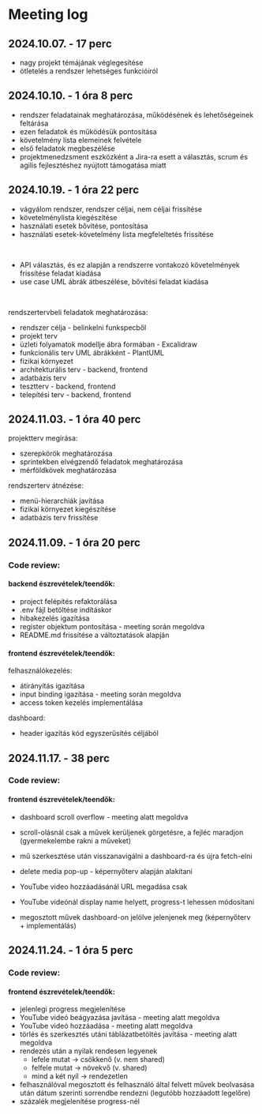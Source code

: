 # Meeting log

## 2024.10.07. - 17 perc

- nagy projekt témájának véglegesítése
- ötletelés a rendszer lehetséges funkcióiról

## 2024.10.10. - 1 óra 8 perc

- rendszer feladatainak meghatározása, működésének és lehetőségeinek feltárása
- ezen feladatok és működésük pontosítása
- követelmény lista elemeinek felvétele
- első feladatok megbeszélése
- projektmenedzsment eszközként a Jira-ra esett a választás, scrum és agilis fejlesztéshez nyújtott támogatása miatt

## 2024.10.19. - 1 óra 22 perc

- vágyálom rendszer, rendszer céljai, nem céljai frissítése
- követelménylista kiegészítése
- használati esetek bővítése, pontosítása
- használati esetek-követelmény lista megfeleltetés frissítése
<br>

- API választás, és ez alapján a rendszerre vontakozó követelmények frissítése feladat kiadása
- use case UML ábrák átbeszélése, bővítési feladat kiadása
<br>

rendszertervbeli feladatok meghatározása:
- rendszer célja - belinkelni funkspecből
- projekt terv
- üzleti folyamatok modellje ábra formában - Excalidraw
- funkcionális terv UML ábrákként - PlantUML
- fizikai környezet
- architekturális terv - backend, frontend
- adatbázis terv
- tesztterv - backend, frontend
- telepítési terv - backend, frontend

## 2024.11.03. - 1 óra 40 perc
projektterv megírása:
 - szerepkörök meghatározása
 - sprintekben elvégzendő feladatok meghatározása
 - mérföldkövek meghatározása

rendszerterv átnézése:
- menü-hierarchiák javítása
- fizikai környezet kiegészítése
- adatbázis terv frissítése

## 2024.11.09. - 1 óra 20 perc

### Code review:

#### backend észrevételek/teendők:
- project felépítés refaktorálása
- .env fájl betöltése indításkor
- hibakezelés igazítása
- register objektum pontosítása - meeting során megoldva
- README.md frissítése a változtatások alapján

#### frontend észrevételek/teendők:

felhasználókezelés:
- átirányítás igazítása
- input binding igazítása - meeting során megoldva
- access token kezelés implementálása

dashboard:
- header igazítás kód egyszerűsítés céljából

## 2024.11.17. - 38 perc

### Code review:

#### frontend észrevételek/teendők:
- dashboard scroll overflow - meeting alatt megoldva
- scroll-olásnál csak a művek kerüljenek görgetésre, a fejléc maradjon (gyermekelembe rakni a műveket)
- mű szerkesztése után visszanavigálni a dashboard-ra és újra fetch-elni
- delete media pop-up - képernyőterv alapján alakítani

- YouTube video hozzáadásánál URL megadása csak
- YouTube videónál display name helyett, progress-t lehessen módosítani

- megosztott művek dashboard-on jelölve jelenjenek meg (képernyőterv + implementálás)

## 2024.11.24. - 1 óra 5 perc

### Code review:

#### frontend észrevételek/teendők:
- jelenlegi progress megjelenítése
- YouTube videó beágyazása javítása - meeting alatt megoldva
- YouTube videó hozzáadása - meeting alatt megoldva
- törlés és szerkesztés utáni táblázatbetöltés javítása - meeting alatt megoldva
- rendezés után a nyilak rendesen legyenek
  - lefele mutat -> csökkenő (v. nem shared)
  - felfele mutat -> növekvő (v. shared)
  - mind a két nyíl -> rendezetlen 
- felhasználóval megosztott és felhasználó által felvett művek beolvasása után dátum szerinti sorrendbe rendezni (legutóbb hozzáadott legelőre)
- százalék megjelenítése progress-nél 
